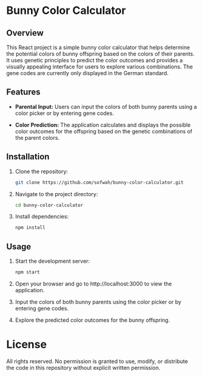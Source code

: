 # Bunny Color Calculator

## Overview

This React project is a simple bunny color calculator that helps determine the potential colors of bunny offspring based on the colors of their parents. It uses genetic principles to predict the color outcomes and provides a visually appealing interface for users to explore various combinations. The gene codes are currently only displayed in the German standard.

## Features

- **Parental Input:** Users can input the colors of both bunny parents using a color picker or by entering gene codes.

- **Color Prediction:** The application calculates and displays the possible color outcomes for the offspring based on the genetic combinations of the parent colors.

## Installation

1. Clone the repository:

    ```bash
    git clone https://github.com/sofwah/bunny-color-calculator.git
    ```

2. Navigate to the project directory:

    ```bash
    cd bunny-color-calculator
    ```

3. Install dependencies:

    ```bash
    npm install
    ```

## Usage

1. Start the development server:

    ```bash
    npm start
    ```

2. Open your browser and go to http://localhost:3000 to view the application.

3. Input the colors of both bunny parents using the color picker or by entering gene codes.

4. Explore the predicted color outcomes for the bunny offspring.

# License

All rights reserved. No permission is granted to use, modify, or distribute the code in this repository without explicit written permission.

